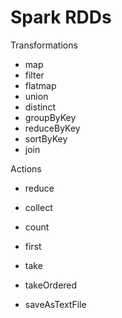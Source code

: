 # Spark RDDs

Transformations

* map
* filter
* flatmap
* union
* distinct
* groupByKey
* reduceByKey
* sortByKey
* join

Actions

* reduce
* collect
* count
* first
* take
* takeOrdered
* saveAsTextFile

  |  |
  | :--- |

